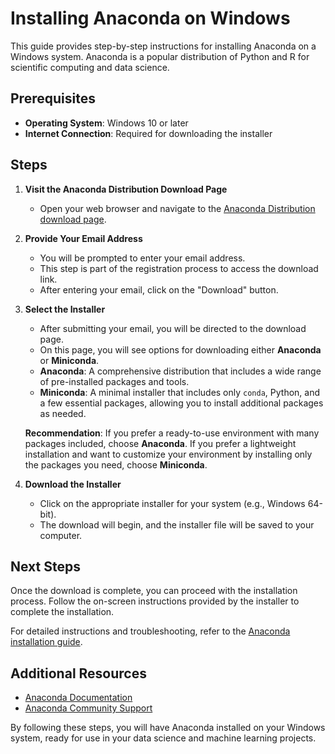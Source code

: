 # Installing Anaconda on Windows

This guide provides step-by-step instructions for installing Anaconda on a Windows system. Anaconda is a popular distribution of Python and R for scientific computing and data science.

## Prerequisites

- **Operating System**: Windows 10 or later
- **Internet Connection**: Required for downloading the installer

## Steps

1. **Visit the Anaconda Distribution Download Page**

   - Open your web browser and navigate to the [Anaconda Distribution download page](https://www.anaconda.com/download).

2. **Provide Your Email Address**

   - You will be prompted to enter your email address.
   - This step is part of the registration process to access the download link.
   - After entering your email, click on the "Download" button.

3. **Select the Installer**

   - After submitting your email, you will be directed to the download page.
   - On this page, you will see options for downloading either **Anaconda** or **Miniconda**.
   - **Anaconda**: A comprehensive distribution that includes a wide range of pre-installed packages and tools.
   - **Miniconda**: A minimal installer that includes only `conda`, Python, and a few essential packages, allowing you to install additional packages as needed.

   **Recommendation**: If you prefer a ready-to-use environment with many packages included, choose **Anaconda**. If you prefer a lightweight installation and want to customize your environment by installing only the packages you need, choose **Miniconda**.

4. **Download the Installer**

   - Click on the appropriate installer for your system (e.g., Windows 64-bit).
   - The download will begin, and the installer file will be saved to your computer.

## Next Steps

Once the download is complete, you can proceed with the installation process. Follow the on-screen instructions provided by the installer to complete the installation.

For detailed instructions and troubleshooting, refer to the [Anaconda installation guide](https://docs.anaconda.com/anaconda/install/).

## Additional Resources

- [Anaconda Documentation](https://docs.anaconda.com/)
- [Anaconda Community Support](https://docs.anaconda.com/reference/troubleshooting/)

By following these steps, you will have Anaconda installed on your Windows system, ready for use in your data science and machine learning projects.
